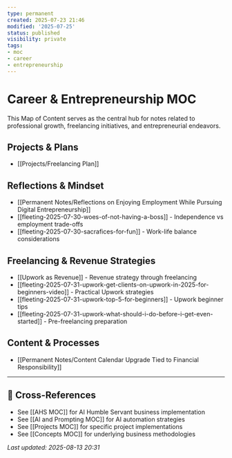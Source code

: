 ```yaml
---
type: permanent
created: 2025-07-23 21:46
modified: '2025-07-25'
status: published
visibility: private
tags:
- moc
- career
- entrepreneurship
---
```

# Career & Entrepreneurship MOC

This Map of Content serves as the central hub for notes related to professional growth, freelancing initiatives, and entrepreneurial endeavors.

## Projects & Plans
- [[Projects/Freelancing Plan]]

## Reflections & Mindset
- [[Permanent Notes/Reflections on Enjoying Employment While Pursuing Digital Entrepreneurship]]
- [[fleeting-2025-07-30-woes-of-not-having-a-boss]] - Independence vs employment trade-offs
- [[fleeting-2025-07-30-sacrafices-for-fun]] - Work-life balance considerations

## Freelancing & Revenue Strategies
- [[Upwork as Revenue]] - Revenue strategy through freelancing
- [[fleeting-2025-07-31-upwork-get-clients-on-upwork-in-2025-for-beginners-video]] - Practical Upwork strategies
- [[fleeting-2025-07-31-upwork-top-5-for-beginners]] - Upwork beginner tips
- [[fleeting-2025-07-31-upwork-what-should-i-do-before-i-get-even-started]] - Pre-freelancing preparation

## Content & Processes
- [[Permanent Notes/Content Calendar Upgrade Tied to Financial Responsibility]]

---

## 🔗 Cross-References
- See [[AHS MOC]] for AI Humble Servant business implementation
- See [[AI and Prompting MOC]] for AI automation strategies
- See [[Projects MOC]] for specific project implementations
- See [[Concepts MOC]] for underlying business methodologies

*Last updated: 2025-08-13 20:31*
